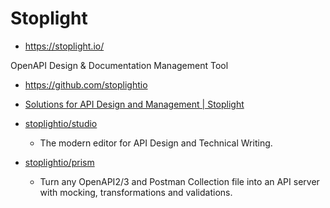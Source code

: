 # Stoplight

- <https://stoplight.io/>

OpenAPI Design & Documentation Management Tool

- <https://github.com/stoplightio>

- [Solutions for API Design and Management | Stoplight](https://stoplight.io/solutions)

- [stoplightio/studio](https://github.com/stoplightio/studio)

  - The modern editor for API Design and Technical Writing.

- [stoplightio/prism](https://github.com/stoplightio/prism)

  - Turn any OpenAPI2/3 and Postman Collection file into an API server with mocking, transformations and validations.
